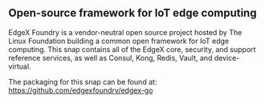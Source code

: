 Open-source framework for IoT edge computing
---
EdgeX Foundry is a vendor-neutral open source project hosted by The Linux 
Foundation building a common open framework for IoT edge computing. This 
snap contains all of the EdgeX core, security, and support reference 
services, as well as Consul, Kong, Redis, Vault, and device-virtual.

The packaging for this snap can be found at:
https://github.com/edgexfoundry/edgex-go